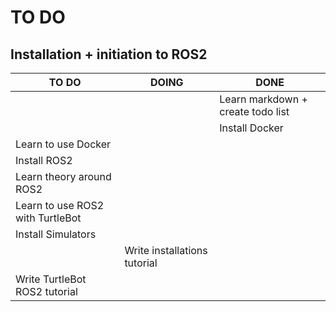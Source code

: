 # TO DO

## Installation + initiation to ROS2

| TO DO | DOING | DONE |
|-------|-------|------|
|       |       |Learn markdown + create todo list|
|       |       |Install Docker|  
|Learn to use Docker| | |
|Install ROS2| | |
|Learn theory around ROS2| | |
|Learn to use ROS2 with TurtleBot| | |
|Install Simulators| | |
||Write installations tutorial|  |
|Write TurtleBot ROS2 tutorial| | |
